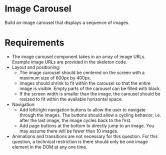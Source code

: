 # Image Carousel

Build an image carousel that displays a sequence of images.

# Requirements
- The image carousel component takes in an array of image URLs. Example image URLs are provided in the skeleton code.
- Layout and positioning:
    - The image carousel should be centered on the screen with a maximum size of 600px by 400px.
    - Images should shrink to fit within the carousel so that the entire image is visible. Empty parts of the carousel can be filled with black.
    - If the screen width is smaller than the image, the carousel should be resized to fit within the available horizontal space.
- Navigation:
    - Add left/right navigation buttons to allow the user to navigate through the images. The buttons should allow a cycling behavior, i.e. after the last image, the image cycles back to the first.
    - Add page buttons at the bottom to directly jump to an image. You may assume there will be fewer than 10 images.
- Animations and transitions are not necessary for this question.
For this question, a technical restriction is there should only be one image element in the DOM at any one time.